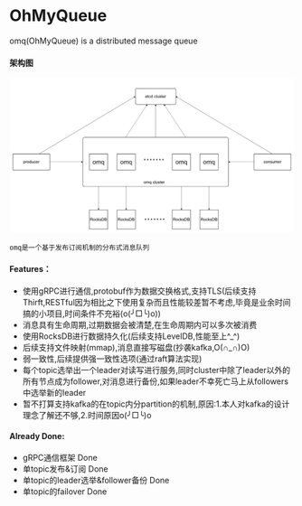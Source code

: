 # OhMyQueue
omq(OhMyQueue) is a distributed message queue

#### 架构图
   ![image](./doc/arch.png)

    omq是一个基于发布订阅机制的分布式消息队列

#### Features：
* 使用gRPC进行通信,protobuf作为数据交换格式,支持TLS(后续支持Thirft,RESTful因为相比之下使用复杂而且性能较差暂不考虑,毕竟是业余时间搞的小项目,时间条件不充裕(o(╯□╰)o))
* 消息具有生命周期,过期数据会被清楚,在生命周期内可以多次被消费
* 使用RocksDB进行数据持久化(后续支持LevelDB,性能至上^_^)
* 后续支持文件映射(mmap),消息直接写磁盘(抄袭kafka,O(∩_∩)O)
* 弱一致性,后续提供强一致性选项(通过raft算法实现)
* 每个topic选举出一个leader对读写进行服务,同时cluster中除了leader以外的所有节点成为follower,对消息进行备份,如果leader不幸死亡马上从followers中选举新的leader
* 暂不打算支持kafka的在topic内分partition的机制,原因:1.本人对kafka的设计理念了解还不够,2.时间原因o(╯□╰)o



#### Already Done:
* gRPC通信框架 Done
* 单topic发布&订阅 Done
* 单topic的leader选举&follower备份 Done
* 单topic的failover Done